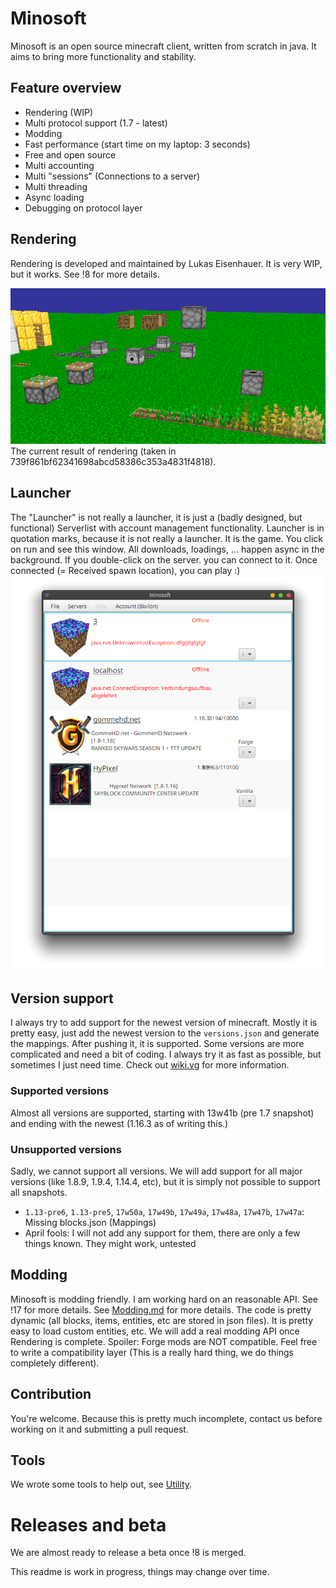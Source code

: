 # Minosoft
Minosoft is an open source minecraft client, written from scratch in java. It aims to bring more functionality and stability.

## Feature overview
 - Rendering (WIP)
 - Multi protocol support (1.7 - latest)
 - Modding
 - Fast performance (start time on my laptop: 3 seconds)
 - Free and open source
 - Multi accounting
 - Multi "sessions" (Connections to a server)
 - Multi threading
 - Async loading
 - Debugging on protocol layer

## Rendering
Rendering is developed and maintained by Lukas Eisenhauer. It is very WIP, but it works. See !8 for more details.

![Rendering](doc/img/rendering.png)
The current result of rendering (taken in 739f861bf62341698abcd58386c353a4831f4818).

## Launcher
The "Launcher" is not really a launcher, it is just a (badly designed, but functional) Serverlist with account management functionality.
Launcher is in quotation marks, because it is not really a launcher. It is the game. You click on run and see this window. All downloads, loadings, ... happen async in the background.
If you double-click on the server. you can connect to it. Once connected (= Received spawn location), you can play :)
![Server list](doc/img/server_list.png)

## Version support
I always try to add support for the newest version of minecraft. Mostly it is pretty easy, just add the newest version to the `versions.json` and generate the mappings.
After pushing it, it is supported. Some versions are more complicated and need a bit of coding. I always try it as fast as possible, but sometimes I just need time.
Check out [wiki.vg](https://wiki.vg/Main_Page) for more information.

### Supported versions
Almost all versions are supported, starting with 13w41b (pre 1.7 snapshot) and ending with the newest (1.16.3 as of writing this.)

### Unsupported versions
Sadly, we cannot support all versions. We will add support for all major versions (like 1.8.9, 1.9.4, 1.14.4, etc), but it is simply not possible to support all snapshots.
 - `1.13-pre6`, `1.13-pre5`, `17w50a`, `17w49b`, `17w49a`, `17w48a`, `17w47b`, `17w47a`: Missing blocks.json (Mappings)
 - April fools: I will not add any support for them, there are only a few things known. They might work, untested
 
## Modding
Minosoft is modding friendly. I am working hard on an reasonable API. See !17 for more details. See [Modding.md](doc/Modding.md) for more details. The code is pretty dynamic (all blocks, items, entities, etc are stored in json files). It is pretty easy to load custom entities, etc.
We will add a real modding API once Rendering is complete. Spoiler: Forge mods are NOT compatible. Feel free to write a compatibility layer (This is a really hard thing, we do things completely different).

## Contribution
You're welcome. Because this is pretty much incomplete, contact us before working on it and submitting a pull request.

## Tools
We wrote some tools to help out, see [Utility](util/ReadMe.md).

# Releases and beta
We are almost ready to release a beta once !8 is merged.

This readme is work in progress, things may change over time.